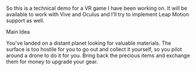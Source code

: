 # 

So this is a technical demo for a VR game I have been working on. It will be available to work with Vive and Oculus and I'll try to implement Leap Motion support as well.

Main Idea

You've landed on a distant planet looking for valuable materials. The surface is too hostile for you to go out and collect it yourself, so you pilot around a drone to do it for you. Bring back the precious items and exchange them for money to upgrade your gear.
